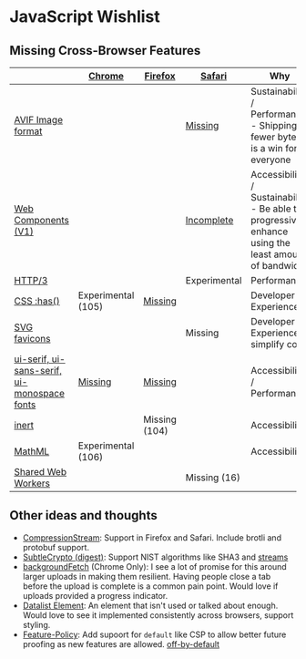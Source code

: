 # JavaScript Wishlist

## Missing Cross-Browser Features

|                                                             | [Chrome](https://bugs.chromium.org/p/chromium/issues/list) | [Firefox](https://bugzilla.mozilla.org/) | [Safari](https://bugs.webkit.org/) | Why
|-------------------------------------------------------------|--------------------|---------------|---------------|-------------
|[AVIF Image format](https://caniuse.com/avif)                |                    |               | [Missing](https://bugs.webkit.org/show_bug.cgi?id=236428) | Sustainability / Performance - Shipping fewer bytes is a win for everyone
|[Web Components (V1)](https://caniuse.com/custom-elementsv1) |                    |               | [Incomplete](https://bugs.webkit.org/show_bug.cgi?id=182671) | Accessibility / Sustainability - Be able to progressively enhance using the least amount of bandwidth
|[HTTP/3](https://caniuse.com/http3)                          |                    |               | Experimental  | Performance
|[CSS :has()](https://caniuse.com/css-has)                    | Experimental (105) | [Missing](https://bugzilla.mozilla.org/show_bug.cgi?id=418039) |               | Developer Experience
|[SVG favicons](https://caniuse.com/link-icon-svg)            |                    |               | Missing       | Developer Experience - simplify code
|[ui-serif, ui-sans-serif, ui-monospace fonts](https://caniuse.com/extended-system-fonts) | [Missing](https://bugs.chromium.org/p/chromium/issues/detail?id=1240117) | [Missing](https://bugzilla.mozilla.org/show_bug.cgi?id=1598879) |               | Accessibility / Performance
|[inert](https://caniuse.com/mdn-api_htmlelement_inert)       |                    | Missing (104) |               | Accessibility
|[MathML](https://caniuse.com/mathml)                         | Experimental (106) |               |               | Accessibility
|[Shared Web Workers](https://caniuse.com/sharedworkers)      |                    |               | Missing (16)  | 

## Other ideas and thoughts
- [CompressionStream](https://caniuse.com/?search=CompressionStream): Support in Firefox and Safari. Include brotli and protobuf support.
- [SubtleCrypto (digest)](https://caniuse.com/mdn-api_subtlecrypto_digest): Support NIST algorithms like SHA3 and [streams](https://github.com/w3c/webcrypto/issues/73)
- [backgroundFetch](https://caniuse.com/mdn-api_serviceworkerregistration_backgroundfetch) (Chrome Only): I see a lot of promise for this around larger uploads in making them resilient. Having people close a tab before the upload is complete is a common pain point. Would love if uploads provided a progress indicator.
- [Datalist Element](https://caniuse.com/datalist): An element that isn't used or talked about enough. Would love to see it implemented consistently across browsers, support styling.
- [Feature-Policy](https://caniuse.com/feature-policy): Add supoort for `default` like CSP to allow better future proofing as new features are allowed. [off-by-default](https://paul.kinlan.me/the-off-by-default-web/)
